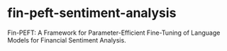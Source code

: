 # fin-peft-sentiment-analysis
Fin-PEFT: A Framework for Parameter-Efficient Fine-Tuning of Language Models for Financial Sentiment Analysis.
